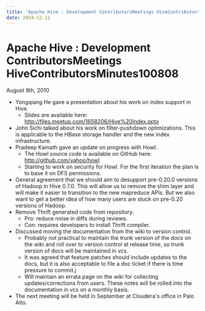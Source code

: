 ```yaml
---
title: "Apache Hive : Development ContributorsMeetings HiveContributorsMinutes100808"
date: 2024-12-12
---
```










# Apache Hive : Development ContributorsMeetings HiveContributorsMinutes100808






August 8th, 2010


* Yongqiang He gave a presentation about his work on index support in Hive.
	+ Slides are available here: <http://files.meetup.com/1658206/Hive%20Index.pptx>
* John Sichi talked about his work on filter-pushdown optimizations. This is applicable to the HBase storage handler and the new index infrastructure.
* Pradeep Kamath gave an update on progress with Howl.
	+ The Howl source code is available on GitHub here: <http://github.com/yahoo/howl>
	+ Starting to work on security for Howl. For the first iteration the plan is to base it on DFS permissions.
* General agreement that we should aim to desupport pre-0.20.0 versions of Hadoop in Hive 0.7.0. This will allow us to remove the shim layer and will make it easier to transition to the new mapreduce APIs. But we also want to get a better idea of how many users are stuck on pre-0.20 versions of Hadoop.
* Remove Thrift generated code from repository.
	+ Pro: reduce noise in diffs during reviews.
	+ Con: requires developers to install Thrift compiler.
* Discussed moving the documentation from the wiki to version control.
	+ Probably not practical to maintain the trunk version of the docs on the wiki and roll over to version control at release time, so trunk version of docs will be maintained in vcs.
	+ It was agreed that feature patches should include updates to the docs, but it is also acceptable to file a doc ticket if there is time pressure to commit.j
	+ Will maintain an errata page on the wiki for collecting updates/corrections from users. These notes will be rolled into the documentation in vcs on a monthly basis.
* The next meeting will be held in September at Cloudera's office in Palo Alto.



 

 

